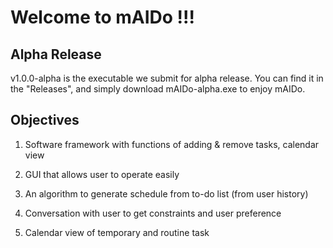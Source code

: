 # Welcome to mAIDo !!!
## Alpha Release

v1.0.0-alpha is the executable we submit for alpha release. You can find it in the "Releases", and simply download mAIDo-alpha.exe to enjoy mAIDo.
## Objectives

1. Software framework with functions of adding & remove tasks, calendar view

2. GUI that allows user to operate easily

3. An algorithm to generate schedule from to-do list (from user history)

4. Conversation with user to get constraints and user preference

5. Calendar view of temporary and routine task